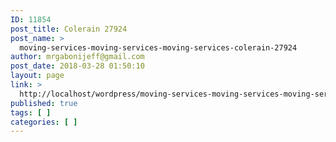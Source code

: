 ```yaml
---
ID: 11854
post_title: Colerain 27924
post_name: >
  moving-services-moving-services-moving-services-colerain-27924
author: mrgabonijeff@gmail.com
post_date: 2018-03-28 01:50:10
layout: page
link: >
  http://localhost/wordpress/moving-services-moving-services-moving-services-colerain-27924/
published: true
tags: [ ]
categories: [ ]
---
```


